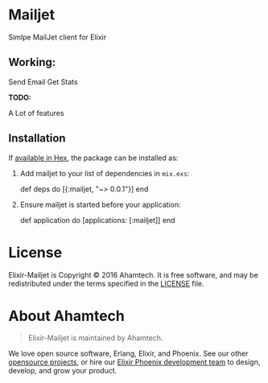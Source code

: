 # Mailjet

Simlpe MailJet client for Elixir

## Working:

Send Email
Get Stats

**TODO:**

A Lot of features


## Installation

If [available in Hex](https://hex.pm/packages/mailjet), the package can be installed as:

  1. Add mailjet to your list of dependencies in `mix.exs`:

        def deps do
          [{:mailjet, "~> 0.0.1"}]
        end

  2. Ensure mailjet is started before your application:

        def application do
          [applications: [:mailjet]]
        end

# License

Elixir-Mailjet is Copyright © 2016 Ahamtech. It is free software, and may be redistributed under the terms specified in the [LICENSE](https://github.com/ahamtech/elixir-mailjet/blob/master/LICENSE) file.

# About Ahamtech

> Elixir-Mailjet is maintained by Ahamtech.

We love open source software, Erlang, Elixir, and Phoenix. See our other [opensource projects](github.com/ahamtech), or hire our [Elixir Phoenix development team](ahamtech.in) to design, develop, and grow your product.
